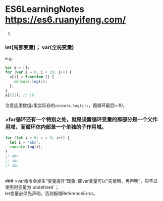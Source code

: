 # ES6LearningNotes https://es6.ruanyifeng.com/

1. 
### let(局部变量)； var(全局变量)
e.g. 
```javascript
var a = [];
for (var i = 0; i < 10; i++) {
  a[i] = function () {
    console.log(i);
  };
}
a[6](); // 10
```
注意这里数组`a`里实际存的`console.log(i);`，而循环最后i=10。
<br>
### >for循环还有一个特别之处，就是设置循环变量的那部分是一个父作用域，而循环体内部是一个单独的子作用域。
```javascript
for (let i = 0; i < 3; i++) {
  let i = 'abc';
  console.log(i);
}
// abc
// abc
// abc
```
<br>
### >var命令会发生“变量提升”现象:
即var变量可以“先使用，再声明”，只不过使用时变量为`undefined`；<br>
let变量必须先声明，否则报错ReferenceError。


 
